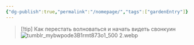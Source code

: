 ```yaml
---
{"dg-publish":true,"permalink":"/nomepage/","tags":["gardenEntry"]}
---
```





> [!tip] Как перестать волноваться 
>и начать видеть свонкуин
>![tumblr_mybwpode3B1rmt873o1_500 2.webp](/img/user/tumblr_mybwpode3B1rmt873o1_500%202.webp)

